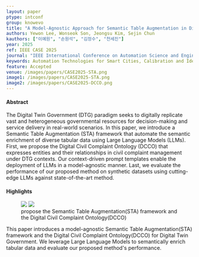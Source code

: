 ```yaml
---
layout: paper
ptype: intconf
group: knowevo
title: "A Model-Agnostic Approach for Semantic Table Augmentation in Digital Twin Government Using LLMs and Domain-Specific Ontologies"
authors: Yewon Lee, Wonseok Son, Jeongsu Kim, Sejin Chun  
kauthors: ["이예원", "손원석", "김정수", "천세진"]
year: 2025
ref: IEEE CASE 2025
journal: "IEEE International Conference on Automation Science and Engineering (CASE 2025)"
keywords: Automation Technologies for Smart Cities, Calibration and Identification, Data fusion 
feature: Accepted
venue: /images/papers/CASE2025-STA.png
image1: /images/papers/CASE2025-STA.png
image2: /images/papers/CASE2025-DCCO.png
---
```


<h4><span class="badge badge-info">Abstract</span></h4>
The Digital Twin Government (DTG) paradigm seeks to digitally replicate vast and heterogeneous governmental resources for decision-making and service delivery in real-world scenarios. In this paper, we introduce a Semantic Table Augmentation (STA) framework that automate the semantic enrichment of diverse tabular data using Large Language Models (LLMs). First, we propose the Digital Civil Complaint Ontology (DCCO) that expresses entities and their relationships in civil complaint management under DTG contexts. Our context-driven prompt templates enable the deployment of LLMs in a model-agnostic manner. Last, we evaluate the performance of our proposed method on synthetic datasets using cutting-edge LLMs against state-of-the-art method.

<h4><span class="badge badge-info">Highlights</span></h4>
<figure>
    <img class="pull-left pad-right media-object d-none d-sm-block" src="{{ page.image1 }}">
    <img class="pull-left pad-right media-object d-none d-sm-block" src="{{ page.image2 }}">
    <figcaption>propose the Semantic Table Augmentation(STA) framework and the Digital Civil Complaint Ontology(DCCO)</figcaption>
</figure>

<div class="alert alert-primary" role="alert">
    This paper introduces a model-agnostic Semantic Table Augmentation(STA) framework and the Digital Civil Complaint Ontology(DCCO) for Digital Twin Government. We leverage Large Language Models to semantically enrich tabular data and evaluate our proposed method's performance.
</div>